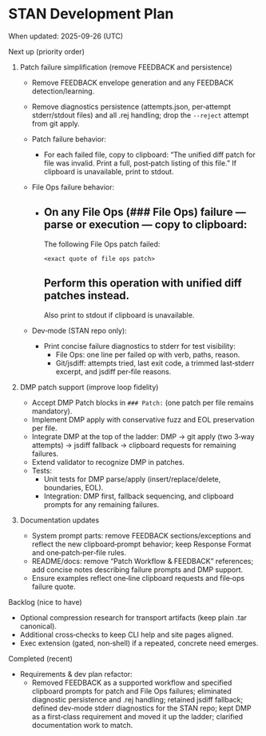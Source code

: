 # STAN Development Plan

When updated: 2025-09-26 (UTC)

Next up (priority order)

1. Patch failure simplification (remove FEEDBACK and persistence)
   - Remove FEEDBACK envelope generation and any FEEDBACK detection/learning.
   - Remove diagnostics persistence (attempts.json, per‑attempt stderr/stdout files) and all .rej handling; drop the `--reject` attempt from git apply.
   - Patch failure behavior:
     - For each failed file, copy to clipboard: “The unified diff patch for file <path> was invalid. Print a full, post‑patch listing of this file.” If clipboard is unavailable, print to stdout.
   - File Ops failure behavior:
     - ## On any File Ops (### File Ops) failure — parse or execution — copy to clipboard:

       The following File Ops patch failed:

       ```
       <exact quote of file ops patch>
       ```

       ## Perform this operation with unified diff patches instead.

       Also print to stdout if clipboard is unavailable.

   - Dev‑mode (STAN repo only):
     - Print concise failure diagnostics to stderr for test visibility:
       - File Ops: one line per failed op with verb, paths, reason.
       - Git/jsdiff: attempts tried, last exit code, a trimmed last‑stderr excerpt, and jsdiff per‑file reasons.

2. DMP patch support (improve loop fidelity)
   - Accept DMP Patch blocks in `### Patch:` (one patch per file remains mandatory).
   - Implement DMP apply with conservative fuzz and EOL preservation per file.
   - Integrate DMP at the top of the ladder: DMP → git apply (two 3‑way attempts) → jsdiff fallback → clipboard requests for remaining failures.
   - Extend validator to recognize DMP in patches.
   - Tests:
     - Unit tests for DMP parse/apply (insert/replace/delete, boundaries, EOL).
     - Integration: DMP first, fallback sequencing, and clipboard prompts for any remaining failures.

3. Documentation updates
   - System prompt parts: remove FEEDBACK sections/exceptions and reflect the new clipboard‑prompt behavior; keep Response Format and one‑patch‑per‑file rules.
   - README/docs: remove “Patch Workflow & FEEDBACK” references; add concise notes describing failure prompts and DMP support.
   - Ensure examples reflect one‑line clipboard requests and file‑ops failure quote.

Backlog (nice to have)

- Optional compression research for transport artifacts (keep plain .tar canonical).
- Additional cross‑checks to keep CLI help and site pages aligned.
- Exec extension (gated, non‑shell) if a repeated, concrete need emerges.

Completed (recent)

- Requirements & dev plan refactor:
  - Removed FEEDBACK as a supported workflow and specified clipboard prompts for patch and File Ops failures; eliminated diagnostic persistence and .rej handling; retained jsdiff fallback; defined dev‑mode stderr diagnostics for the STAN repo; kept DMP as a first‑class requirement and moved it up the ladder; clarified documentation work to match.
